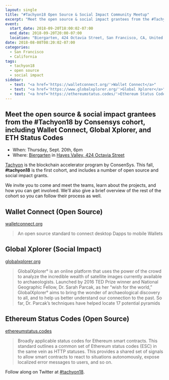 ```yaml
---
layout: single
title: "#Tachyon18 Open Source & Social Impact Community Meetup"
excerpt: "Meet the open source & social impact grantees from the #Tachyon18 by Consensys cohort, including Wallet Connect, Global Xplorer, and ETH Status Codes"
event:
  start_date: 2018-09-20T18:00:02-07:00
  end_date: 2018-09-20T20:00-07:00
  location: "Biergarten, 424 Octavia Street, San Francisco, CA, United States"
date: 2018-08-08T08:20:02-07:00
categories:
  - San Francisco
  - California
tags:
  - tachyon18
  - open source
  - social impact
sidebar:
  - text: "<a href='https://walletconnect.org/'>Wallet Connect</a>"
  - text: "<a href='https://www.globalxplorer.org/'>Global Xplorer</a>"
  - text: "<a href='https://ethereumstatus.codes/'>Ethereum Status Codes</a>"
---
```

## Meet the open source & social impact grantees from the #Tachyon18 by Consensys cohort, including Wallet Connect, Global Xplorer, and ETH Status Codes

* When: Thursday, Sept. 20th, 6pm
* Where: [Biergarten](http://www.biergartensf.com/) in [Hayes Valley, 424 Octavia Street](https://goo.gl/maps/QXCgdRgoien)

[Tachyon](https://tachyoncv.vc) is the blockchain accelerator program by ConsenSys. This fall, **#tachyon18** is the first cohort, and includes a number of open source and social impact grants.

We invite you to come and meet the teams, learn about the projects, and how you can get involved. We'll also give a brief overview of the rest of the cohort so you can follow their process as well.

## Wallet Connect (Open Source)

[walletconnect.org](https://walletconnect.org/)

> An open source standard to connect desktop Dapps to mobile Wallets

## Global Xplorer (Social Impact)

[globalxplorer.org](https://www.globalxplorer.org/)

> GlobalXplorer° is an online platform that uses the power of the crowd to analyze the incredible wealth of satellite images currently available to archaeologists. Launched by 2016 TED Prize winner and National Geographic Fellow, Dr. Sarah Parcak, as her “wish for the world,” GlobalXplorer° aims to bring the wonder of archaeological discovery to all, and to help us better understand our connection to the past. So far, Dr. Parcak’s techniques have helped locate 17 potential pyramids

## Ethereum Status Codes (Open Source)

[ethereumstatus.codes](https://ethereumstatus.codes/)

> Broadly applicable status codes for Ethereum smart contracts.
> This standard outlines a common set of Ethereum status codes (ESC) in the same vein as HTTP statuses. This provides a shared set of signals to allow smart contracts to react to situations autonomously, expose localized error messages to users, and so on.

Follow along on Twitter at [#tachyon18](https://twitter.com/search?f=tweets&vertical=default&q=%23tachyon18).

